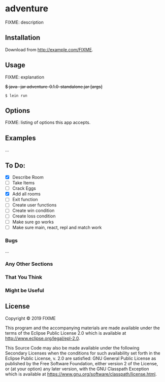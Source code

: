 # adventure

FIXME: description

## Installation

Download from http://example.com/FIXME.

## Usage

FIXME: explanation

~~$ java -jar adventure-0.1.0-standalone.jar [args]~~

    $ lein run

## Options

FIXME: listing of options this app accepts.

## Examples

...

## To Do:
- [x] Describe Room
- [ ] Take Items
- [ ] Crack Eggs
- [x] Add all rooms
- [ ] Exit function
- [ ] Create user functions
- [ ] Create win condition
- [ ] Create loss condition
- [ ] Make sure go works
- [ ] Make sure main, react, repl and match work

### Bugs

...

### Any Other Sections
### That You Think
### Might be Useful

## License

Copyright © 2019 FIXME

This program and the accompanying materials are made available under the
terms of the Eclipse Public License 2.0 which is available at
http://www.eclipse.org/legal/epl-2.0.

This Source Code may also be made available under the following Secondary
Licenses when the conditions for such availability set forth in the Eclipse
Public License, v. 2.0 are satisfied: GNU General Public License as published by
the Free Software Foundation, either version 2 of the License, or (at your
option) any later version, with the GNU Classpath Exception which is available
at https://www.gnu.org/software/classpath/license.html.
